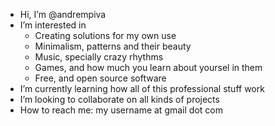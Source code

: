 - Hi, I’m @andrempiva
- I’m interested in
  - Creating solutions for my own use
  - Minimalism, patterns and their beauty
  - Music, specially crazy rhythms
  - Games, and how much you learn about yoursel in them
  - Free, and open source software
- I’m currently learning how all of this professional stuff work
- I’m looking to collaborate on all kinds of projects
- How to reach me: my username at gmail dot com

<!---
andrempiva/andrempiva is a ✨ special ✨ repository because its `README.md` (this file) appears on your GitHub profile.
You can click the Preview link to take a look at your changes.
--->
